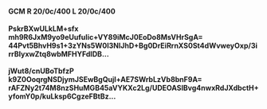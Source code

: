 #### GCM R 20/0c/400 L 20/0c/400
**PskrBXwULkLM+sfx**<br/>**mh9R6JxM9yo9eUufuIic+VY89iMcJ0EoDo8MsVHrSgA=**<br/>**44Pvt5BhvH9s1+3zYNs5W0l3NlJhD+Bg0DrEiRrnXS0St4dWvweyOxp/3irrBIyxwZtq8wbMFHYFdIDB...**<br/><br/>
**jWut8/cnUBoTbfzP**<br/>**k9Z0OoqrgNSDjymJSEwBgQujl+AE7SWrbLzVb8bnF9A=**<br/>**rAFZNy2t74M8nzSHuMGB45aVYKXc2Lg/UDEOASIBvg4nwxRdJXdbctH+yfomY0p/kuLksp6CgzeFBtBz...**